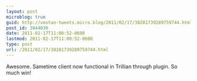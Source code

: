 ```yaml
---
layout: post
microblog: true
guid: http://vmstan-tweets.micro.blog/2011/02/17/38281739289759744.html
post_id: 3044030
date: 2011-02-17T11:00:52-0600
lastmod: 2011-02-17T11:00:52-0600
type: post
url: /2011/02/17/38281739289759744.html
---
```

Awesome. Sametime client now functional in Trillian through plugin.  So much win!
